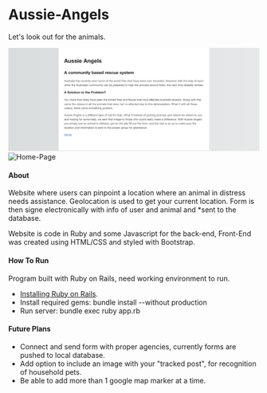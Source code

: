 # Aussie-Angels
Let's look out for the animals.

![About](https://raw.githubusercontent.com/jramzz1/Aussie-Angels/master/About.png)
![Home-Page](https://imgur.com/R9vstm7)

#### About
Website where users can pinpoint a location where an animal in distress needs assistance. 
Geolocation is used to get your current location. Form is then signe electronically with info of
user and animal and *sent to the database.

Website is code in Ruby and some Javascript for the back-end, Front-End was created using HTML/CSS and
styled with Bootstrap.

#### How To Run
Program built with Ruby on Rails, need working environment to run.
- [Installing Ruby on Rails](https://gorails.com/setup/osx/10.14-mojave). 
- Install required gems: bundle install --without production
- Run server: bundle exec ruby app.rb


#### Future Plans
  - Connect and send form with proper agencies, currently forms are pushed to local database.
  - Add option to include an image with your "tracked post", for recognition of household pets.
  - Be able to add more than 1 google map marker at a time.
